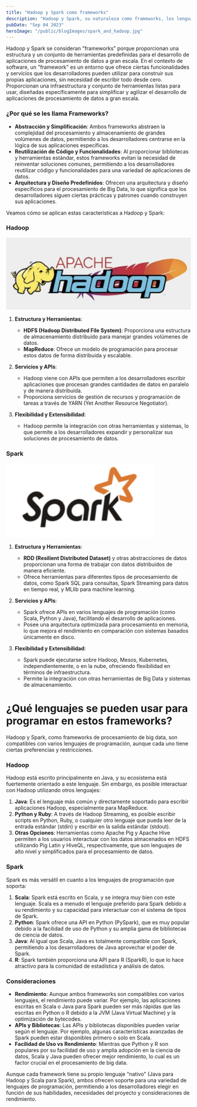 ```yaml
---
title: "Hadoop y Spark como frameworks"
description: "Hadoop y Spark, su naturaleza como frameworks, los lenguajes de programación compatibles y su relevancia"
pubDate: "Sep 04 2023"
heroImage: "/public/blogImages/spark_and_hadoop.jpg"
---
```


Hadoop y Spark se consideran "frameworks" porque proporcionan una estructura y un conjunto de herramientas predefinidas para el desarrollo de aplicaciones de procesamiento de datos a gran escala. En el contexto de software, un "framework" es un entorno que ofrece ciertas funcionalidades y servicios que los desarrolladores pueden utilizar para construir sus propias aplicaciones, sin necesidad de escribir todo desde cero. Proporcionan una infraestructura y conjunto de herramientas listas para usar, diseñadas específicamente para simplificar y agilizar el desarrollo de aplicaciones de procesamiento de datos a gran escala.

### ¿Por qué se les llama Frameworks?

- **Abstracción y Simplificación**: Ambos frameworks abstraen la complejidad del procesamiento y almacenamiento de grandes volúmenes de datos, permitiendo a los desarrolladores centrarse en la lógica de sus aplicaciones específicas.
- **Reutilización de Código y Funcionalidades**: Al proporcionar bibliotecas y herramientas estándar, estos frameworks evitan la necesidad de reinventar soluciones comunes, permitiendo a los desarrolladores reutilizar código y funcionalidades para una variedad de aplicaciones de datos.
- **Arquitectura y Diseño Predefinidos**: Ofrecen una arquitectura y diseño específicos para el procesamiento de Big Data, lo que significa que los desarrolladores siguen ciertas prácticas y patrones cuando construyen sus aplicaciones.

Veamos cómo se aplican estas características a Hadoop y Spark:

### Hadoop

![](/public/blogImages/hadoop.png)

1. **Estructura y Herramientas**:
   - **HDFS (Hadoop Distributed File System)**: Proporciona una estructura de almacenamiento distribuido para manejar grandes volúmenes de datos.
   - **MapReduce**: Ofrece un modelo de programación para procesar estos datos de forma distribuida y escalable.

2. **Servicios y APIs**:
   - Hadoop viene con APIs que permiten a los desarrolladores escribir aplicaciones que procesan grandes cantidades de datos en paralelo y de manera distribuida.
   - Proporciona servicios de gestión de recursos y programación de tareas a través de YARN (Yet Another Resource Negotiator).

3. **Flexibilidad y Extensibilidad**:
   - Hadoop permite la integración con otras herramientas y sistemas, lo que permite a los desarrolladores expandir y personalizar sus soluciones de procesamiento de datos.

### Spark

![](/public/blogImages/spark.png)

1. **Estructura y Herramientas**:
   - **RDD (Resilient Distributed Dataset)** y otras abstracciones de datos proporcionan una forma de trabajar con datos distribuidos de manera eficiente.
   - Ofrece herramientas para diferentes tipos de procesamiento de datos, como Spark SQL para consultas, Spark Streaming para datos en tiempo real, y MLlib para machine learning.

2. **Servicios y APIs**:
   - Spark ofrece APIs en varios lenguajes de programación (como Scala, Python y Java), facilitando el desarrollo de aplicaciones.
   - Posee una arquitectura optimizada para procesamiento en memoria, lo que mejora el rendimiento en comparación con sistemas basados únicamente en disco.

3. **Flexibilidad y Extensibilidad**:
   - Spark puede ejecutarse sobre Hadoop, Mesos, Kubernetes, independientemente, o en la nube, ofreciendo flexibilidad en términos de infraestructura.
   - Permite la integración con otras herramientas de Big Data y sistemas de almacenamiento.

# ¿Qué lenguajes se pueden usar para programar en estos frameworks?


   Hadoop y Spark, como frameworks de procesamiento de big data, son compatibles con varios lenguajes de programación, aunque cada uno tiene ciertas preferencias y restricciones.

### Hadoop

Hadoop está escrito principalmente en Java, y su ecosistema está fuertemente orientado a este lenguaje. Sin embargo, es posible interactuar con Hadoop utilizando otros lenguajes:

1. **Java**: Es el lenguaje más común y directamente soportado para escribir aplicaciones Hadoop, especialmente para MapReduce.
2. **Python y Ruby**: A través de Hadoop Streaming, es posible escribir scripts en Python, Ruby, o cualquier otro lenguaje que pueda leer de la entrada estándar (stdin) y escribir en la salida estándar (stdout).
3. **Otras Opciones**: Herramientas como Apache Pig y Apache Hive permiten a los usuarios interactuar con los datos almacenados en HDFS utilizando Pig Latin y HiveQL, respectivamente, que son lenguajes de alto nivel y simplificados para el procesamiento de datos.

### Spark

Spark es más versátil en cuanto a los lenguajes de programación que soporta:

1. **Scala**: Spark está escrito en Scala, y se integra muy bien con este lenguaje. Scala es a menudo el lenguaje preferido para Spark debido a su rendimiento y su capacidad para interactuar con el sistema de tipos de Spark.
2. **Python**: Spark ofrece una API en Python (PySpark), que es muy popular debido a la facilidad de uso de Python y su amplia gama de bibliotecas de ciencia de datos.
3. **Java**: Al igual que Scala, Java es totalmente compatible con Spark, permitiendo a los desarrolladores de Java aprovechar el poder de Spark.
4. **R**: Spark también proporciona una API para R (SparkR), lo que lo hace atractivo para la comunidad de estadística y análisis de datos.

### Consideraciones

- **Rendimiento**: Aunque ambos frameworks son compatibles con varios lenguajes, el rendimiento puede variar. Por ejemplo, las aplicaciones escritas en Scala o Java para Spark pueden ser más rápidas que las escritas en Python o R debido a la JVM (Java Virtual Machine) y la optimización de bytecodes.
- **APIs y Bibliotecas**: Las APIs y bibliotecas disponibles pueden variar según el lenguaje. Por ejemplo, algunas características avanzadas de Spark pueden estar disponibles primero o solo en Scala.
- **Facilidad de Uso vs Rendimiento**: Mientras que Python y R son populares por su facilidad de uso y amplia adopción en la ciencia de datos, Scala y Java pueden ofrecer mejor rendimiento, lo cual es un factor crucial en el procesamiento de big data.

Aunque cada framework tiene su propio lenguaje "nativo" (Java para Hadoop y Scala para Spark), ambos ofrecen soporte para una variedad de lenguajes de programación, permitiendo a los desarrolladores elegir en función de sus habilidades, necesidades del proyecto y consideraciones de rendimiento.


